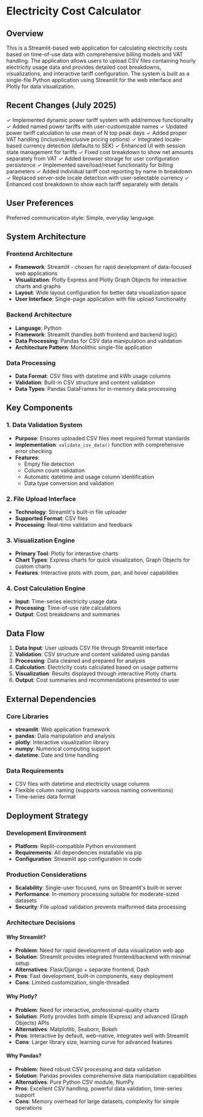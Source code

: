 # Electricity Cost Calculator

## Overview

This is a Streamlit-based web application for calculating electricity costs based on time-of-use data with comprehensive billing models and VAT handling. The application allows users to upload CSV files containing hourly electricity usage data and provides detailed cost breakdowns, visualizations, and interactive tariff configuration. The system is built as a single-file Python application using Streamlit for the web interface and Plotly for data visualization.

## Recent Changes (July 2025)

✓ Implemented dynamic power tariff system with add/remove functionality
✓ Added named power tariffs with user-customizable names
✓ Updated power tariff calculation to use mean of N top peak days
✓ Added proper VAT handling (inclusive/exclusive pricing options)
✓ Integrated locale-based currency detection (defaults to SEK)
✓ Enhanced UI with session state management for tariffs
✓ Fixed cost breakdown to show net amounts separately from VAT
✓ Added browser storage for user configuration persistence
✓ Implemented save/load/reset functionality for billing parameters
✓ Added individual tariff cost reporting by name in breakdown
✓ Replaced server-side locale detection with user-selectable currency
✓ Enhanced cost breakdown to show each tariff separately with details

## User Preferences

Preferred communication style: Simple, everyday language.

## System Architecture

### Frontend Architecture
- **Framework**: Streamlit - chosen for rapid development of data-focused web applications
- **Visualization**: Plotly Express and Plotly Graph Objects for interactive charts and graphs
- **Layout**: Wide layout configuration for better data visualization space
- **User Interface**: Single-page application with file upload functionality

### Backend Architecture
- **Language**: Python
- **Framework**: Streamlit (handles both frontend and backend logic)
- **Data Processing**: Pandas for CSV data manipulation and validation
- **Architecture Pattern**: Monolithic single-file application

### Data Processing
- **Data Format**: CSV files with datetime and kWh usage columns
- **Validation**: Built-in CSV structure and content validation
- **Data Types**: Pandas DataFrames for in-memory data processing

## Key Components

### 1. Data Validation System
- **Purpose**: Ensures uploaded CSV files meet required format standards
- **Implementation**: `validate_csv_data()` function with comprehensive error checking
- **Features**: 
  - Empty file detection
  - Column count validation
  - Automatic datetime and usage column identification
  - Data type conversion and validation

### 2. File Upload Interface
- **Technology**: Streamlit's built-in file uploader
- **Supported Format**: CSV files
- **Processing**: Real-time validation and feedback

### 3. Visualization Engine
- **Primary Tool**: Plotly for interactive charts
- **Chart Types**: Express charts for quick visualization, Graph Objects for custom charts
- **Features**: Interactive plots with zoom, pan, and hover capabilities

### 4. Cost Calculation Engine
- **Input**: Time-series electricity usage data
- **Processing**: Time-of-use rate calculations
- **Output**: Cost breakdowns and summaries

## Data Flow

1. **Data Input**: User uploads CSV file through Streamlit interface
2. **Validation**: CSV structure and content validated using pandas
3. **Processing**: Data cleaned and prepared for analysis
4. **Calculation**: Electricity costs calculated based on usage patterns
5. **Visualization**: Results displayed through interactive Plotly charts
6. **Output**: Cost summaries and recommendations presented to user

## External Dependencies

### Core Libraries
- **streamlit**: Web application framework
- **pandas**: Data manipulation and analysis
- **plotly**: Interactive visualization library
- **numpy**: Numerical computing support
- **datetime**: Date and time handling

### Data Requirements
- CSV files with datetime and electricity usage columns
- Flexible column naming (supports various naming conventions)
- Time-series data format

## Deployment Strategy

### Development Environment
- **Platform**: Replit-compatible Python environment
- **Requirements**: All dependencies installable via pip
- **Configuration**: Streamlit app configuration in code

### Production Considerations
- **Scalability**: Single-user focused, runs on Streamlit's built-in server
- **Performance**: In-memory processing suitable for moderate-sized datasets
- **Security**: File upload validation prevents malformed data processing

### Architecture Decisions

#### Why Streamlit?
- **Problem**: Need for rapid development of data visualization web app
- **Solution**: Streamlit provides integrated frontend/backend with minimal setup
- **Alternatives**: Flask/Django + separate frontend, Dash
- **Pros**: Fast development, built-in components, easy deployment
- **Cons**: Limited customization, single-threaded

#### Why Plotly?
- **Problem**: Need for interactive, professional-quality charts
- **Solution**: Plotly provides both simple (Express) and advanced (Graph Objects) APIs
- **Alternatives**: Matplotlib, Seaborn, Bokeh
- **Pros**: Interactive by default, web-native, integrates well with Streamlit
- **Cons**: Larger library size, learning curve for advanced features

#### Why Pandas?
- **Problem**: Need robust CSV processing and data validation
- **Solution**: Pandas provides comprehensive data manipulation capabilities
- **Alternatives**: Pure Python CSV module, NumPy
- **Pros**: Excellent CSV handling, powerful data validation, time-series support
- **Cons**: Memory overhead for large datasets, complexity for simple operations